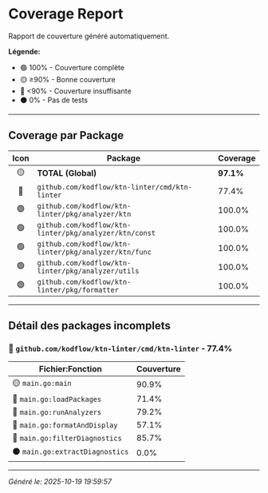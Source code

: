 # Coverage Report

Rapport de couverture généré automatiquement.

**Légende:**
- 🟢 100% - Couverture complète
- 🟡 ≥90% - Bonne couverture
- 🔴 <90% - Couverture insuffisante
- ⚫ 0% - Pas de tests

---

## Coverage par Package

| Icon | Package | Coverage |
|:----:|---------|----------|
| 🟡 | **TOTAL (Global)** | **97.1%** |
| 🔴 | `github.com/kodflow/ktn-linter/cmd/ktn-linter` | 77.4% |
| 🟢 | `github.com/kodflow/ktn-linter/pkg/analyzer/ktn` | 100.0% |
| 🟢 | `github.com/kodflow/ktn-linter/pkg/analyzer/ktn/const` | 100.0% |
| 🟢 | `github.com/kodflow/ktn-linter/pkg/analyzer/ktn/func` | 100.0% |
| 🟢 | `github.com/kodflow/ktn-linter/pkg/analyzer/utils` | 100.0% |
| 🟢 | `github.com/kodflow/ktn-linter/pkg/formatter` | 100.0% |

---

## Détail des packages incomplets

### 🔴 `github.com/kodflow/ktn-linter/cmd/ktn-linter` - 77.4%

| Fichier:Fonction | Couverture |
|------------------|------------|
| 🟡 `main.go:main` | 90.9% |
| 🔴 `main.go:loadPackages` | 71.4% |
| 🔴 `main.go:runAnalyzers` | 79.2% |
| 🔴 `main.go:formatAndDisplay` | 57.1% |
| 🔴 `main.go:filterDiagnostics` | 85.7% |
| ⚫ `main.go:extractDiagnostics` | 0.0% |


---

*Généré le: 2025-10-19 19:59:57*
